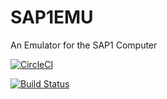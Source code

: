 # SAP1EMU
An Emulator for the SAP1 Computer

[![CircleCI](https://circleci.com/gh/rbaker26/SAP1EMU.svg?style=svg)](https://circleci.com/gh/rbaker26/SAP1EMU)

[![Build Status](https://travis-ci.org/rbaker26/SAP1EMU.svg?branch=master)](https://travis-ci.org/rbaker26/SAP1EMU)

